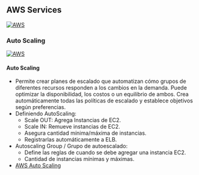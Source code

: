 ## AWS Services
[![AWS](https://img.shields.io/badge/AWS_Services-ff9900?style=for-the-badge&logo=amazon&logoColor=white&labelColor=101010)](https://github.com/Alberto-mt/AWS/blob/main/Resumen_Dev_DevOps/index.md)

### Auto Scaling
  [![AWS](https://img.shields.io/badge/Auto_Scaling-447ac0?style=for-the-badge&logo=amazon&logoColor=white&labelColor=101010)](https://github.com/Alberto-mt/AWS/blob/main/Resumen_Dev_DevOps/categories/Auto_Scaling.md)

#### Auto Scaling
- Permite crear planes de escalado que automatizan cómo grupos de diferentes recursos
responden a los cambios en la demanda. Puede optimizar la disponibilidad, los costos o un equilibrio de ambos.
Crea automáticamente todas las políticas de escalado y establece objetivos según preferencias.
- Definiendo AutoScaling:
	- Scale OUT: Agrega Instancias de EC2.
	- Scale IN: Remueve instancias de EC2.
	- Asegura cantidad mínima/máxima de instancias.
	- Registrarlas automáticamente a ELB.
- Autoscaling Group / Grupo de autoescalado:
	- Define las reglas de cuando se debe agregar una instancia EC2.
	- Cantidad de instancias mínimas y máximas.
- [AWS Auto Scaling](https://aws.amazon.com/es/autoscaling/)
